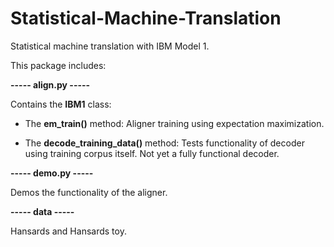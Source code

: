 # Statistical-Machine-Translation
Statistical machine translation with IBM Model 1.

This package includes:

**----- align.py -----**

Contains the **IBM1** class:

* The **em_train()** method: Aligner training using expectation maximization.

* The **decode_training_data()** method: Tests functionality of decoder using training corpus itself. Not yet a fully functional decoder.

**----- demo.py -----**

Demos the functionality of the aligner.

**----- data -----**

Hansards and Hansards toy.
